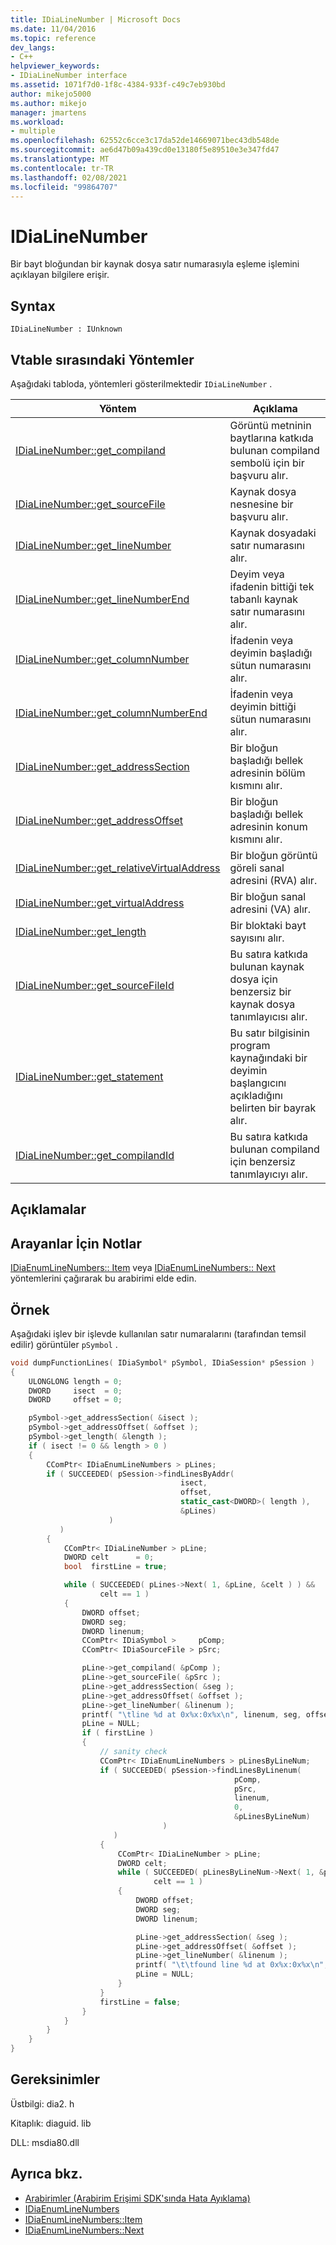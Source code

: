 ```yaml
---
title: IDiaLineNumber | Microsoft Docs
ms.date: 11/04/2016
ms.topic: reference
dev_langs:
- C++
helpviewer_keywords:
- IDiaLineNumber interface
ms.assetid: 1071f7d0-1f8c-4384-933f-c49c7eb930bd
author: mikejo5000
ms.author: mikejo
manager: jmartens
ms.workload:
- multiple
ms.openlocfilehash: 62552c6cce3c17da52de14669071bec43db548de
ms.sourcegitcommit: ae6d47b09a439cd0e13180f5e89510e3e347fd47
ms.translationtype: MT
ms.contentlocale: tr-TR
ms.lasthandoff: 02/08/2021
ms.locfileid: "99864707"
---
```

# <a name="idialinenumber"></a>IDiaLineNumber
Bir bayt bloğundan bir kaynak dosya satır numarasıyla eşleme işlemini açıklayan bilgilere erişir.

## <a name="syntax"></a>Syntax

```
IDiaLineNumber : IUnknown
```

## <a name="methods-in-vtable-order"></a>Vtable sırasındaki Yöntemler
Aşağıdaki tabloda, yöntemleri gösterilmektedir `IDiaLineNumber` .

|Yöntem|Açıklama|
|------------|-----------------|
|[IDiaLineNumber::get_compiland](../../debugger/debug-interface-access/idialinenumber-get-compiland.md)|Görüntü metninin baytlarına katkıda bulunan compiland sembolü için bir başvuru alır.|
|[IDiaLineNumber::get_sourceFile](../../debugger/debug-interface-access/idialinenumber-get-sourcefile.md)|Kaynak dosya nesnesine bir başvuru alır.|
|[IDiaLineNumber::get_lineNumber](../../debugger/debug-interface-access/idialinenumber-get-linenumber.md)|Kaynak dosyadaki satır numarasını alır.|
|[IDiaLineNumber::get_lineNumberEnd](../../debugger/debug-interface-access/idialinenumber-get-linenumberend.md)|Deyim veya ifadenin bittiği tek tabanlı kaynak satır numarasını alır.|
|[IDiaLineNumber::get_columnNumber](../../debugger/debug-interface-access/idialinenumber-get-columnnumber.md)|İfadenin veya deyimin başladığı sütun numarasını alır.|
|[IDiaLineNumber::get_columnNumberEnd](../../debugger/debug-interface-access/idialinenumber-get-columnnumberend.md)|İfadenin veya deyimin bittiği sütun numarasını alır.|
|[IDiaLineNumber::get_addressSection](../../debugger/debug-interface-access/idialinenumber-get-addresssection.md)|Bir bloğun başladığı bellek adresinin bölüm kısmını alır.|
|[IDiaLineNumber::get_addressOffset](../../debugger/debug-interface-access/idialinenumber-get-addressoffset.md)|Bir bloğun başladığı bellek adresinin konum kısmını alır.|
|[IDiaLineNumber::get_relativeVirtualAddress](../../debugger/debug-interface-access/idialinenumber-get-relativevirtualaddress.md)|Bir bloğun görüntü göreli sanal adresini (RVA) alır.|
|[IDiaLineNumber::get_virtualAddress](../../debugger/debug-interface-access/idialinenumber-get-virtualaddress.md)|Bir bloğun sanal adresini (VA) alır.|
|[IDiaLineNumber::get_length](../../debugger/debug-interface-access/idialinenumber-get-length.md)|Bir bloktaki bayt sayısını alır.|
|[IDiaLineNumber::get_sourceFileId](../../debugger/debug-interface-access/idialinenumber-get-sourcefileid.md)|Bu satıra katkıda bulunan kaynak dosya için benzersiz bir kaynak dosya tanımlayıcısı alır.|
|[IDiaLineNumber::get_statement](../../debugger/debug-interface-access/idialinenumber-get-statement.md)|Bu satır bilgisinin program kaynağındaki bir deyimin başlangıcını açıkladığını belirten bir bayrak alır.|
|[IDiaLineNumber::get_compilandId](../../debugger/debug-interface-access/idialinenumber-get-compilandid.md)|Bu satıra katkıda bulunan compiland için benzersiz tanımlayıcıyı alır.|

## <a name="remarks"></a>Açıklamalar

## <a name="notes-for-callers"></a>Arayanlar İçin Notlar
[IDiaEnumLineNumbers:: Item](../../debugger/debug-interface-access/idiaenumlinenumbers-item.md) veya [IDiaEnumLineNumbers:: Next](../../debugger/debug-interface-access/idiaenumlinenumbers-next.md) yöntemlerini çağırarak bu arabirimi elde edin.

## <a name="example"></a>Örnek
Aşağıdaki işlev bir işlevde kullanılan satır numaralarını (tarafından temsil edilir) görüntüler `pSymbol` .

```C++
void dumpFunctionLines( IDiaSymbol* pSymbol, IDiaSession* pSession )
{
    ULONGLONG length = 0;
    DWORD     isect  = 0;
    DWORD     offset = 0;

    pSymbol->get_addressSection( &isect );
    pSymbol->get_addressOffset( &offset );
    pSymbol->get_length( &length );
    if ( isect != 0 && length > 0 )
    {
        CComPtr< IDiaEnumLineNumbers > pLines;
        if ( SUCCEEDED( pSession->findLinesByAddr(
                                      isect,
                                      offset,
                                      static_cast<DWORD>( length ),
                                      &pLines)
                      )
           )
        {
            CComPtr< IDiaLineNumber > pLine;
            DWORD celt      = 0;
            bool  firstLine = true;

            while ( SUCCEEDED( pLines->Next( 1, &pLine, &celt ) ) &&
                    celt == 1 )
            {
                DWORD offset;
                DWORD seg;
                DWORD linenum;
                CComPtr< IDiaSymbol >     pComp;
                CComPtr< IDiaSourceFile > pSrc;

                pLine->get_compiland( &pComp );
                pLine->get_sourceFile( &pSrc );
                pLine->get_addressSection( &seg );
                pLine->get_addressOffset( &offset );
                pLine->get_lineNumber( &linenum );
                printf( "\tline %d at 0x%x:0x%x\n", linenum, seg, offset );
                pLine = NULL;
                if ( firstLine )
                {
                    // sanity check
                    CComPtr< IDiaEnumLineNumbers > pLinesByLineNum;
                    if ( SUCCEEDED( pSession->findLinesByLinenum(
                                                  pComp,
                                                  pSrc,
                                                  linenum,
                                                  0,
                                                  &pLinesByLineNum)
                                  )
                       )
                    {
                        CComPtr< IDiaLineNumber > pLine;
                        DWORD celt;
                        while ( SUCCEEDED( pLinesByLineNum->Next( 1, &pLine, &celt ) ) &&
                                celt == 1 )
                        {
                            DWORD offset;
                            DWORD seg;
                            DWORD linenum;

                            pLine->get_addressSection( &seg );
                            pLine->get_addressOffset( &offset );
                            pLine->get_lineNumber( &linenum );
                            printf( "\t\tfound line %d at 0x%x:0x%x\n", linenum, seg, offset );
                            pLine = NULL;
                        }
                    }
                    firstLine = false;
                }
            }
        }
    }
}
```

## <a name="requirements"></a>Gereksinimler
Üstbilgi: dia2. h

Kitaplık: diaguid. lib

DLL: msdia80.dll

## <a name="see-also"></a>Ayrıca bkz.
- [Arabirimler (Arabirim Erişimi SDK'sında Hata Ayıklama)](../../debugger/debug-interface-access/interfaces-debug-interface-access-sdk.md)
- [IDiaEnumLineNumbers](../../debugger/debug-interface-access/idiaenumlinenumbers.md)
- [IDiaEnumLineNumbers::Item](../../debugger/debug-interface-access/idiaenumlinenumbers-item.md)
- [IDiaEnumLineNumbers::Next](../../debugger/debug-interface-access/idiaenumlinenumbers-next.md)
